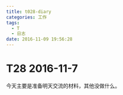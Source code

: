 ```yaml
---
title: t028-diary
categories: 工作
tags:
  - T
  - 日志
date: 2016-11-09 19:56:28
---
```

# T28 2016-11-7
今天主要是准备明天交流的材料，其他没做什么。